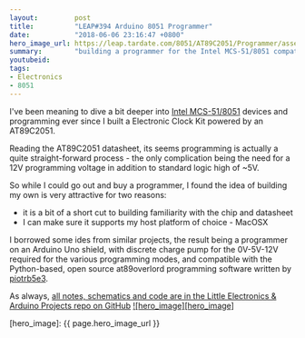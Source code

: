 ```yaml
---
layout:         post
title:          "LEAP#394 Arduino 8051 Programmer"
date:           "2018-06-06 23:16:47 +0800"
hero_image_url: https://leap.tardate.com/8051/AT89C2051/Programmer/assets/Programmer_build.jpg
summary:        "building a programmer for the Intel MCS-51/8051 compatible AT89C2051, with host software running on MacOSX"
youtubeid:
tags:
- Electronics
- 8051
---
```



I've been meaning to dive a bit deeper into
[Intel MCS-51/8051](https://en.wikipedia.org/wiki/Intel_MCS-51) devices and programming
ever since I built a Electronic Clock Kit powered by an AT89C2051.

Reading the AT89C2051 datasheet, its seems programming is actually a quite straight-forward process - the only complication
being the need for a 12V programming voltage in addition to standard logic high of ~5V.

So while I could go out and buy a programmer, I found the idea of building my own is very attractive for two reasons:

* it is a bit of a short cut to building familiarity with the chip and datasheet
* I can make sure it supports my host platform of choice - MacOSX

I borrowed some ides from similar projects, the result being a programmer on an Arduino Uno shield,
with discrete charge pump for the 0V-5V-12V required for the various programming modes,
and compatible with the Python-based, open source at89overlord programming software
written by [piotrb5e3](https://github.com/piotrb5e3/AT89C2051_programmer).

As always, [all notes, schematics and code are in the Little Electronics & Arduino Projects repo on GitHub][project]
[![hero_image][hero_image]][project]


[leap]: https://leap.tardate.com
[project]: https://github.com/tardate/LittleArduinoProjects/tree/master/8051/AT89C2051/Programmer
[hero_image]: {{ page.hero_image_url }}
